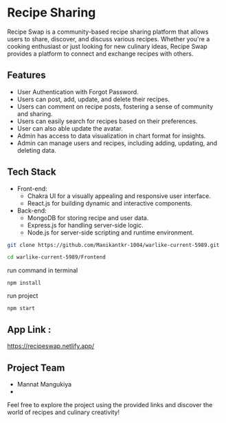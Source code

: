# Recipe Sharing

Recipe Swap is a community-based recipe sharing platform that allows users to share, discover, and discuss various recipes. Whether you're a cooking enthusiast or just looking for new culinary ideas, Recipe Swap provides a platform to connect and exchange recipes with others.

## Features

- User Authentication with Forgot Password.
- Users can post, add, update, and delete their recipes.
- Users can comment on recipe posts, fostering a sense of community and sharing.
- Users can easily search for recipes based on their preferences.
- User can also able update the avatar.
- Admin has access to data visualization in chart format for insights.
- Admin can manage users and recipes, including adding, updating, and deleting data.

## Tech Stack

- Front-end:
  - Chakra UI for a visually appealing and responsive user interface.
  - React.js for building dynamic and interactive components.
- Back-end:
  - MongoDB for storing recipe and user data.
  - Express.js for handling server-side logic.
  - Node.js for server-side scripting and runtime environment.

```bash
git clone https://github.com/Manikantkr-1004/warlike-current-5989.git
```

```bash
cd warlike-current-5989/Frontend
```

run command in terminal
```
npm install
```

run project
```
npm start
```
## App Link : 
https://recipeswap.netlify.app/

## Project Team

- Mannat Mangukiya
- 
Feel free to explore the project using the provided links and discover the world of recipes and culinary creativity!

